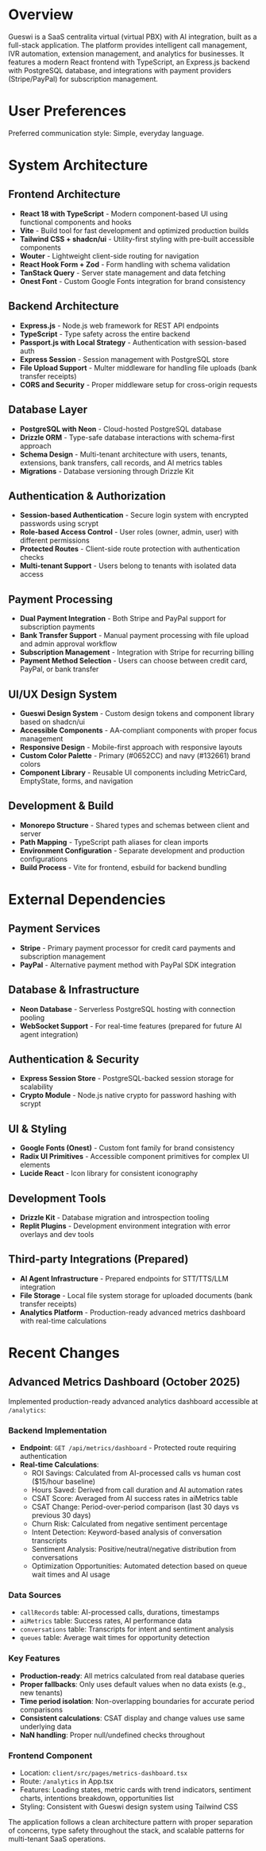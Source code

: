 # Overview

Gueswi is a SaaS centralita virtual (virtual PBX) with AI integration, built as a full-stack application. The platform provides intelligent call management, IVR automation, extension management, and analytics for businesses. It features a modern React frontend with TypeScript, an Express.js backend with PostgreSQL database, and integrations with payment providers (Stripe/PayPal) for subscription management.

# User Preferences

Preferred communication style: Simple, everyday language.

# System Architecture

## Frontend Architecture
- **React 18 with TypeScript** - Modern component-based UI using functional components and hooks
- **Vite** - Build tool for fast development and optimized production builds
- **Tailwind CSS + shadcn/ui** - Utility-first styling with pre-built accessible components
- **Wouter** - Lightweight client-side routing for navigation
- **React Hook Form + Zod** - Form handling with schema validation
- **TanStack Query** - Server state management and data fetching
- **Onest Font** - Custom Google Fonts integration for brand consistency

## Backend Architecture
- **Express.js** - Node.js web framework for REST API endpoints
- **TypeScript** - Type safety across the entire backend
- **Passport.js with Local Strategy** - Authentication with session-based auth
- **Express Session** - Session management with PostgreSQL store
- **File Upload Support** - Multer middleware for handling file uploads (bank transfer receipts)
- **CORS and Security** - Proper middleware setup for cross-origin requests

## Database Layer
- **PostgreSQL with Neon** - Cloud-hosted PostgreSQL database
- **Drizzle ORM** - Type-safe database interactions with schema-first approach
- **Schema Design** - Multi-tenant architecture with users, tenants, extensions, bank transfers, call records, and AI metrics tables
- **Migrations** - Database versioning through Drizzle Kit

## Authentication & Authorization
- **Session-based Authentication** - Secure login system with encrypted passwords using scrypt
- **Role-based Access Control** - User roles (owner, admin, user) with different permissions
- **Protected Routes** - Client-side route protection with authentication checks
- **Multi-tenant Support** - Users belong to tenants with isolated data access

## Payment Processing
- **Dual Payment Integration** - Both Stripe and PayPal support for subscription payments
- **Bank Transfer Support** - Manual payment processing with file upload and admin approval workflow
- **Subscription Management** - Integration with Stripe for recurring billing
- **Payment Method Selection** - Users can choose between credit card, PayPal, or bank transfer

## UI/UX Design System
- **Gueswi Design System** - Custom design tokens and component library based on shadcn/ui
- **Accessible Components** - AA-compliant components with proper focus management
- **Responsive Design** - Mobile-first approach with responsive layouts
- **Custom Color Palette** - Primary (#0652CC) and navy (#132661) brand colors
- **Component Library** - Reusable UI components including MetricCard, EmptyState, forms, and navigation

## Development & Build
- **Monorepo Structure** - Shared types and schemas between client and server
- **Path Mapping** - TypeScript path aliases for clean imports
- **Environment Configuration** - Separate development and production configurations
- **Build Process** - Vite for frontend, esbuild for backend bundling

# External Dependencies

## Payment Services
- **Stripe** - Primary payment processor for credit card payments and subscription management
- **PayPal** - Alternative payment method with PayPal SDK integration

## Database & Infrastructure
- **Neon Database** - Serverless PostgreSQL hosting with connection pooling
- **WebSocket Support** - For real-time features (prepared for future AI agent integration)

## Authentication & Security
- **Express Session Store** - PostgreSQL-backed session storage for scalability
- **Crypto Module** - Node.js native crypto for password hashing with scrypt

## UI & Styling
- **Google Fonts (Onest)** - Custom font family for brand consistency
- **Radix UI Primitives** - Accessible component primitives for complex UI elements
- **Lucide React** - Icon library for consistent iconography

## Development Tools
- **Drizzle Kit** - Database migration and introspection tooling
- **Replit Plugins** - Development environment integration with error overlays and dev tools

## Third-party Integrations (Prepared)
- **AI Agent Infrastructure** - Prepared endpoints for STT/TTS/LLM integration
- **File Storage** - Local file system storage for uploaded documents (bank transfer receipts)
- **Analytics Platform** - Production-ready advanced metrics dashboard with real-time calculations

# Recent Changes

## Advanced Metrics Dashboard (October 2025)
Implemented production-ready advanced analytics dashboard accessible at `/analytics`:

### Backend Implementation
- **Endpoint**: `GET /api/metrics/dashboard` - Protected route requiring authentication
- **Real-time Calculations**:
  - ROI Savings: Calculated from AI-processed calls vs human cost ($15/hour baseline)
  - Hours Saved: Derived from call duration and AI automation rates
  - CSAT Score: Averaged from AI success rates in aiMetrics table
  - CSAT Change: Period-over-period comparison (last 30 days vs previous 30 days)
  - Churn Risk: Calculated from negative sentiment percentage
  - Intent Detection: Keyword-based analysis of conversation transcripts
  - Sentiment Analysis: Positive/neutral/negative distribution from conversations
  - Optimization Opportunities: Automated detection based on queue wait times and AI usage

### Data Sources
- `callRecords` table: AI-processed calls, durations, timestamps
- `aiMetrics` table: Success rates, AI performance data
- `conversations` table: Transcripts for intent and sentiment analysis
- `queues` table: Average wait times for opportunity detection

### Key Features
- **Production-ready**: All metrics calculated from real database queries
- **Proper fallbacks**: Only uses default values when no data exists (e.g., new tenants)
- **Time period isolation**: Non-overlapping boundaries for accurate period comparisons
- **Consistent calculations**: CSAT display and change values use same underlying data
- **NaN handling**: Proper null/undefined checks throughout

### Frontend Component
- Location: `client/src/pages/metrics-dashboard.tsx`
- Route: `/analytics` in App.tsx
- Features: Loading states, metric cards with trend indicators, sentiment charts, intentions breakdown, opportunities list
- Styling: Consistent with Gueswi design system using Tailwind CSS

The application follows a clean architecture pattern with proper separation of concerns, type safety throughout the stack, and scalable patterns for multi-tenant SaaS operations.